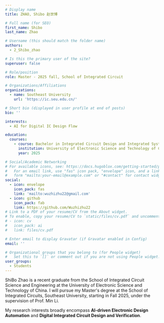 ```yaml
---
# Display name
title: ZHAO, Shibo 赵世博

# Full name (for SEO)
first_name: Shibo
last_name: Zhao

# Username (this should match the folder name)
authors:
  - 2_Shibo_zhao

# Is this the primary user of the site?
superuser: false

# Role/position
role: Master - 2025 fall, School of Integrated Circuit

# Organizations/Affiliations
organizations:
  - name: Southeast University
    url: 'https://ic.seu.edu.cn/'

# Short bio (displayed in user profile at end of posts)
bio: ''

interests:
  - AI for Digital IC Design Flow

education:
  courses:
    - course: Bachelor in Integrated Circuit Design and Integrated System
      institution: University of Electronic Science and Technology of China
      year: 2025

# Social/Academic Networking
# For available icons, see: https://docs.hugoblox.com/getting-started/page-builder/#icons
#   For an email link, use "fas" icon pack, "envelope" icon, and a link in the
#   form "mailto:your-email@example.com" or "#contact" for contact widget.
social:
  - icon: envelope
    icon_pack: fas
    link: 'mailto:wuzhizhu22@gmail.com'
  - icon: github
    icon_pack: fab
    link: https://github.com/Wuzhizhu22
# Link to a PDF of your resume/CV from the About widget.
# To enable, copy your resume/CV to `static/files/cv.pdf` and uncomment the lines below.
# - icon: cv
#   icon_pack: ai
#   link: files/cv.pdf

# Enter email to display Gravatar (if Gravatar enabled in Config)
email: ''

# Organizational groups that you belong to (for People widget)
#   Set this to `[]` or comment out if you are not using People widget.
user_groups:
  - Students
---
```


ShiBo Zhao is a recent graduate from the School of Integrated Circuit Science and Engineering at the University of Electronic Science and Technology of China. I will pursue my Master's degree at the School of Integrated Circuits, Southeast University, starting in Fall 2025, under the supervision of Prof. Min Li.

My research interests broadly encompass **AI-driven Electronic Design Automation** and  **Digital Integrated Circuit Design and Verification**.